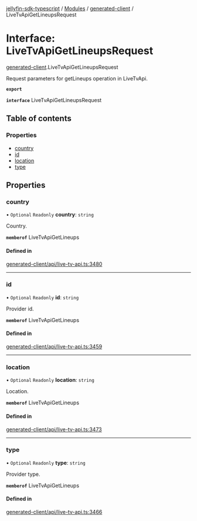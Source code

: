 [jellyfin-sdk-typescript](../README.md) / [Modules](../modules.md) / [generated-client](../modules/generated_client.md) / LiveTvApiGetLineupsRequest

# Interface: LiveTvApiGetLineupsRequest

[generated-client](../modules/generated_client.md).LiveTvApiGetLineupsRequest

Request parameters for getLineups operation in LiveTvApi.

**`export`**

**`interface`** LiveTvApiGetLineupsRequest

## Table of contents

### Properties

- [country](generated_client.LiveTvApiGetLineupsRequest.md#country)
- [id](generated_client.LiveTvApiGetLineupsRequest.md#id)
- [location](generated_client.LiveTvApiGetLineupsRequest.md#location)
- [type](generated_client.LiveTvApiGetLineupsRequest.md#type)

## Properties

### country

• `Optional` `Readonly` **country**: `string`

Country.

**`memberof`** LiveTvApiGetLineups

#### Defined in

[generated-client/api/live-tv-api.ts:3480](https://github.com/thornbill/jellyfin-sdk-typescript/blob/e4df7f8/src/generated-client/api/live-tv-api.ts#L3480)

___

### id

• `Optional` `Readonly` **id**: `string`

Provider id.

**`memberof`** LiveTvApiGetLineups

#### Defined in

[generated-client/api/live-tv-api.ts:3459](https://github.com/thornbill/jellyfin-sdk-typescript/blob/e4df7f8/src/generated-client/api/live-tv-api.ts#L3459)

___

### location

• `Optional` `Readonly` **location**: `string`

Location.

**`memberof`** LiveTvApiGetLineups

#### Defined in

[generated-client/api/live-tv-api.ts:3473](https://github.com/thornbill/jellyfin-sdk-typescript/blob/e4df7f8/src/generated-client/api/live-tv-api.ts#L3473)

___

### type

• `Optional` `Readonly` **type**: `string`

Provider type.

**`memberof`** LiveTvApiGetLineups

#### Defined in

[generated-client/api/live-tv-api.ts:3466](https://github.com/thornbill/jellyfin-sdk-typescript/blob/e4df7f8/src/generated-client/api/live-tv-api.ts#L3466)
